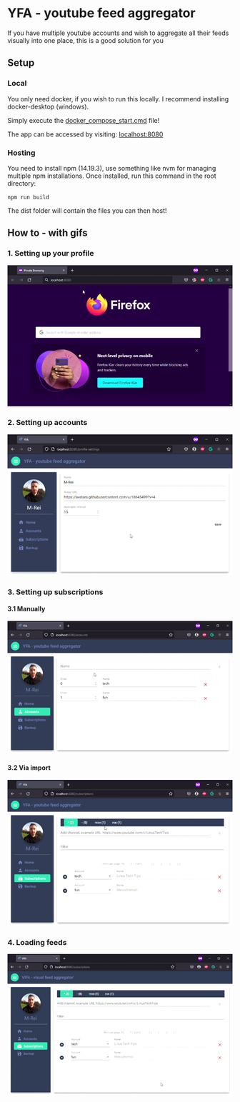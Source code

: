 # YFA - youtube feed aggregator

If you have multiple youtube accounts and wish to aggregate all their feeds visually into one place, this is a good solution for you

## Setup

### Local

You only need docker, if you wish to run this locally. I recommend installing docker-desktop (windows).

Simply execute the [docker_compose_start.cmd](docker_compose_start.cmd) file!

The app can be accessed by visiting: [localhost:8080](http://localhost:8080)

### Hosting

You need to install npm (14.19.3), use something like nvm for managing multiple npm installations. Once installed, run this command in the
root directory:

    npm run build

The dist folder will contain the files you can then host!

## How to - with gifs

### 1. Setting up your profile

![1](res/1.gif)

### 2. Setting up accounts

![2](res/2.gif)

### 3. Setting up subscriptions

#### 3.1 Manually

![3.1](res/3.1.gif)

#### 3.2 Via import

![3.2](res/3.2.gif)

### 4. Loading feeds

![4](res/4.gif)
